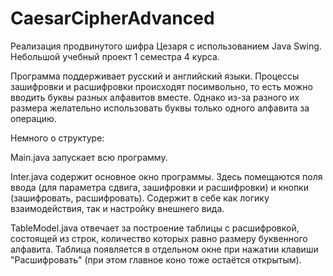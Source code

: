 # CaesarCipherAdvanced
Реализация продвинутого шифра Цезаря с использованием Java Swing. Небольшой учебный проект 1 семестра 4 курса.

Программа поддерживает русский и английский языки. Процессы зашифровки и расшифровки происходят посимвольно, то есть можно вводить буквы разных алфавитов вместе. Однако из-за разного их размера желательно использовать буквы только одного алфавита за операцию.

Немного о структуре:

Main.java запускает всю программу.

Inter.java содержит основное окно программы. Здесь помещаются поля ввода (для параметра сдвига, зашифровки и расшифровки) и кнопки (зашифровать, расшифровать). Содержит в себе как логику взаимодействия, так и настройку внешнего вида.

TableModel.java отвечает за построение таблицы с расшифровкой, состоящей из строк, количество которых равно размеру буквенного алфавита. Таблица появляется в отдельном окне при нажатии клавиши "Расшифровать" (при этом главное коно тоже остаётся открытым).
